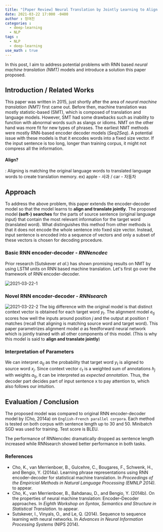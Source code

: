 ```yaml
---
title: "[Paper Review] Neural Translation by Jointly Learning to Align and Translate (2015)"
date: 2021-03-22 17:000 -0400
author : 정여진
categories :
  - deep-learning
  - NLP
tags :
  - NLP
  - deep-learning
use_math : true
---
```


In this post, I aim to address potential problems with RNN based _neural machine translation (NMT)_ models and introduce a solution this paper proposed.

## Introduction / Related Works

This paper was written in 2015, just shortly after the area of _neural machine translation (NMT)_ first came out. Before then, machine translation was mostly statistic-based (SMT), which is composed of translation and language models. However, SMT had some drawbacks such as inability to function with abnormal  words such as slangs or idioms. NMT on the other hand was more fit for new types of phrases. The earliest NMT methods were mostly RNN-based encoder decoder models (_Seq2Seq_). A potential issue with these models is that it encodes words into a fixed size vector. If the input sentence is too long, longer than training corpus, it might not compress all the information. 


#### Align?
: Aligning is matching the original language words to translated language words to create translation memory. 
ex) apple - 사과 / car - 자동차


## Approach
To address the above problem, this paper extends the encoder-decoder model so that the model learns to **align and translate jointly**. The proposed model **(soft-) searches** for the parts of source sentence (original language input) that contain the most relevant information for the target word (translated word). What distinguishes this method from other methods is that it does not encode the whole sentence into fixed size vector. Instead, input sentence is encoded into a sequence of vectors and only a subset of these vectors is chosen for decoding procedure. 

### Basic RNN encoder-decoder - _RNNencdec_
Prior research (Sutskever _et al_.) has shown promising results on NMT by using LSTM units on RNN based machine translation. Let's first go over the framework of RNN encoder-decoder.

![2021-03-22-1](2021-03-22-nlp5-1.jpeg)


### Novel RNN encoder-decoder -  _RNNsearch_

![2021-03-22-2](2021-03-22-nlp5-2.jpeg)
The big difference with the original model is that distinct context vector is obtained for each target word $y_{t}$. The alignment model $e_{tj}$ scores how well the inputs around position $j$ and the output at position $t$ matches (recall that aligning is matching source word and target word). This paper parametrizes alignment model $a$ as feedforward neural network which is jointly trained with all other components of this model. (This is why this model is said to **align and translate jointly**)

### Interpretation of Parameters
We can interpret $a_{tj}$ as the probability that target word $y_{t}$ is aligned to source word $x_{j}$. Since context vector $c_{t}$ is a weighted sum of annotations $h_{j}$ with weights $a_{tj}$, it can be interpreted as _expected annotation_. Thus, the decoder part decides part of input sentence x to pay attention to, which also follows our intuition. 

## Evaluation / Conclusion
The proposed model was compared to original RNN encoder-decoder model by (Cho, 2014a) on `English-French parallel corpora`. Each method is tested on both corpus with sentence length up to 30 and 50. Minibatch SGD was used for training. Test score is BLEU. 

The performance of RNNencdec dramatically dropped  as  sentence length increased while RNNsearch showed better performance in both tasks. 


### References
- Cho, K., van Merrienboer, B., Gulcehre, C., Bougares, F., Schwenk, H., and Bengio, Y. (2014a). Learning phrase representations using RNN encoder-decoder for statistical machine translation. In _Proceedings of the Empiricial Methods in Natural Language Processing (EMNLP 2014)._ to appear.
- Cho, K., van Merrienboer, B., Bahdanau, D., and Bengio, Y. (2014b). On the properties of neural machine translation: Encoder–Decoder approaches. In _Eighth Workshop on Syntax, Semantics and Structure in Statistical Translation_. to appear.
- Sutskever, I., Vinyals, O., and Le, Q. (2014). Sequence to sequence learning with neural networks. In _Advances in Neural Information Processing Systems_ (NIPS 2014).
